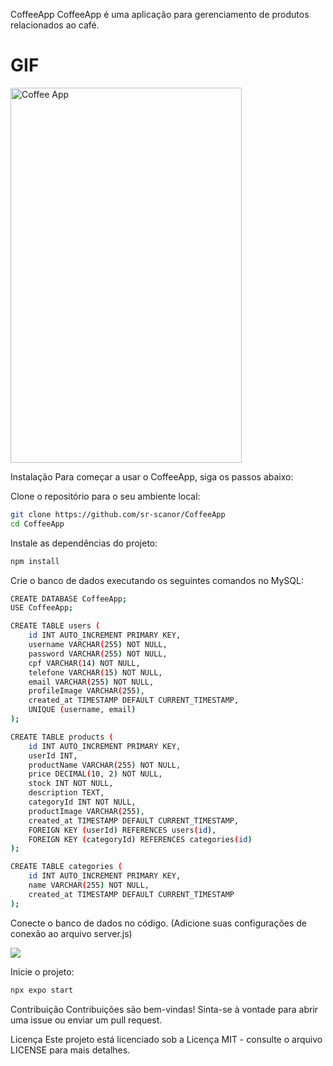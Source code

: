 CoffeeApp
CoffeeApp é uma aplicação para gerenciamento de produtos relacionados ao café.

# GIF

<img src="gifV.mp4" alt="Coffee App" width="370" height="600">


Instalação
Para começar a usar o CoffeeApp, siga os passos abaixo:

Clone o repositório para o seu ambiente local:
```bash
git clone https://github.com/sr-scanor/CoffeeApp
cd CoffeeApp
````
Instale as dependências do projeto:
````bash
npm install

````
Crie o banco de dados executando os seguintes comandos no MySQL:
````bash
CREATE DATABASE CoffeeApp;
USE CoffeeApp;

CREATE TABLE users (
    id INT AUTO_INCREMENT PRIMARY KEY,
    username VARCHAR(255) NOT NULL,
    password VARCHAR(255) NOT NULL,
    cpf VARCHAR(14) NOT NULL,
    telefone VARCHAR(15) NOT NULL,
    email VARCHAR(255) NOT NULL,
    profileImage VARCHAR(255),
    created_at TIMESTAMP DEFAULT CURRENT_TIMESTAMP,
    UNIQUE (username, email)
);

CREATE TABLE products (
    id INT AUTO_INCREMENT PRIMARY KEY,
    userId INT,
    productName VARCHAR(255) NOT NULL,
    price DECIMAL(10, 2) NOT NULL,
    stock INT NOT NULL,
    description TEXT,
    categoryId INT NOT NULL,
    productImage VARCHAR(255),
    created_at TIMESTAMP DEFAULT CURRENT_TIMESTAMP,
    FOREIGN KEY (userId) REFERENCES users(id),
    FOREIGN KEY (categoryId) REFERENCES categories(id)
);

CREATE TABLE categories (
    id INT AUTO_INCREMENT PRIMARY KEY,
    name VARCHAR(255) NOT NULL,
    created_at TIMESTAMP DEFAULT CURRENT_TIMESTAMP
);
````
Conecte o banco de dados no código. (Adicione suas configurações de conexão ao arquivo server.js)

![](conectandobancodedados.png)

Inicie o projeto:
````bash
npx expo start
````

Contribuição
Contribuições são bem-vindas! Sinta-se à vontade para abrir uma issue ou enviar um pull request.

Licença
Este projeto está licenciado sob a Licença MIT - consulte o arquivo LICENSE para mais detalhes.




